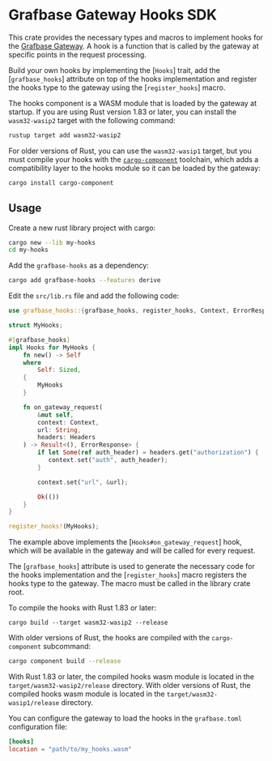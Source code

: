 # Grafbase Gateway Hooks SDK

This crate provides the necessary types and macros to implement hooks for the [Grafbase Gateway](https://grafbase.com/docs/self-hosted-gateway).
A hook is a function that is called by the gateway at specific points in the request processing.

Build your own hooks by implementing the [`Hooks`] trait, add the [`grafbase_hooks`] attribute on top of the hooks
implementation and register the hooks type to the gateway using the [`register_hooks`] macro.

The hooks component is a WASM module that is loaded by the gateway at startup. If you are using Rust version 1.83 or later,
you can install the `wasm32-wasip2` target with the following command:

```bash
rustup target add wasm32-wasip2
```

For older versions of Rust, you can use the `wasm32-wasip1` target, but you must compile your hooks with the
[`cargo-component`](https://github.com/bytecodealliance/cargo-component) toolchain, which adds a compatibility
layer to the hooks module so it can be loaded by the gateway:

```bash
cargo install cargo-component
```

## Usage

Create a new rust library project with cargo:

```bash
cargo new --lib my-hooks
cd my-hooks
```

Add the `grafbase-hooks` as a dependency:

```bash
cargo add grafbase-hooks --features derive
```

Edit the `src/lib.rs` file and add the following code:

```rust
use grafbase_hooks::{grafbase_hooks, register_hooks, Context, ErrorResponse, Headers, Hooks};

struct MyHooks;

#[grafbase_hooks]
impl Hooks for MyHooks {
    fn new() -> Self
    where
        Self: Sized,
    {
        MyHooks
    }

    fn on_gateway_request(
        &mut self,
        context: Context,
        url: String,
        headers: Headers
    ) -> Result<(), ErrorResponse> {
        if let Some(ref auth_header) = headers.get("authorization") {
           context.set("auth", auth_header);
        }

        context.set("url", &url);

        Ok(())
    }
}

register_hooks!(MyHooks);
```

The example above implements the [`Hooks#on_gateway_request`] hook, which will be available in the gateway and will be called
for every request.

The [`grafbase_hooks`] attribute is used to generate the necessary code for the hooks implementation and
the [`register_hooks`] macro registers the hooks type to the gateway. The macro must be called in the library crate root.

To compile the hooks with Rust 1.83 or later:

```
cargo build --target wasm32-wasip2 --release
```

With older versions of Rust, the hooks are compiled with the `cargo-component` subcommand:

```bash
cargo component build --release
```

With Rust 1.83 or later, the compiled hooks wasm module is located in the `target/wasm32-wasip2/release` directory. With older
versions of Rust, the compiled hooks wasm module is located in the `target/wasm32-wasip1/release` directory.

You can configure the gateway to load the hooks in the `grafbase.toml` configuration file:

```toml
[hooks]
location = "path/to/my_hooks.wasm"
```

